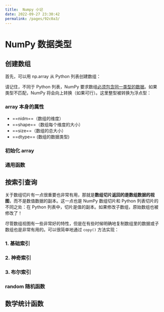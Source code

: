 ```yaml
---
title:  Numpy 小记
date: 2022-09-27 23:30:42
permalink: /pages/92c0a3/
---
```

# NumPy 数据类型

## 创建数组

首先，可以用 np.array 从 Python 列表创建数组：

请记住，不同于 Python 列表，NumPy 要求数组<u>必须包含同一类型的数据</u>。如果类型不匹配，NumPy 将会向上转换（如果可行）。这里整型被转换为浮点型：



### array 本身的属性

- ==nidm==（数组的维度）
- ==shape==（数组每个维度的大小）
- ==size==（数组的总大小） 
- ==dtype== (数组的数据类型)

### 初始化 array



### 通用函数



## 按索引查询

关于数组切片有一点很重要也非常有用，那就是**数组切片返回的是数组数据的视图**，而不是数值数据的副本。这一点也是 NumPy 数组切片和 Python 列表切片的不同之处：在 Python 列表中，切片是值的副本。如果修改子数组，原始数组也被修改了！

尽管数组视图有一些非常好的特性，但是在有些时候明确地复制数组里的数据或子数组也是非常有用的。可以很简单地通过 `copy()` 方法实现：

### 1. 基础索引

### 2. 神奇索引

### 3. 布尔索引



### random 随机函数



## 数学统计函数





